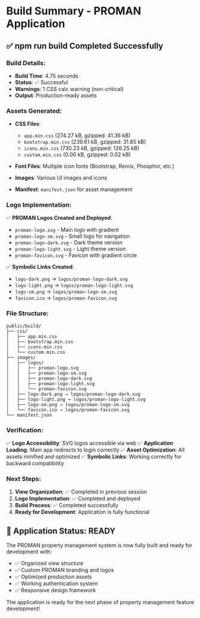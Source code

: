 # Build Summary - PROMAN Application

## ✅ npm run build Completed Successfully

### Build Details:
- **Build Time**: 4.75 seconds
- **Status**: ✅ Successful
- **Warnings**: 1 CSS calc warning (non-critical)
- **Output**: Production-ready assets

### Assets Generated:
- **CSS Files**: 
  - `app.min.css` (274.27 kB, gzipped: 41.36 kB)
  - `bootstrap.min.css` (239.61 kB, gzipped: 31.85 kB)
  - `icons.min.css` (730.23 kB, gzipped: 126.25 kB)
  - `custom.min.css` (0.00 kB, gzipped: 0.02 kB)

- **Font Files**: Multiple icon fonts (Bootstrap, Remix, Phosphor, etc.)
- **Images**: Various UI images and icons
- **Manifest**: `manifest.json` for asset management

### Logo Implementation:
✅ **PROMAN Logos Created and Deployed**:
- `proman-logo.svg` - Main logo with gradient
- `proman-logo-sm.svg` - Small logo for navigation
- `proman-logo-dark.svg` - Dark theme version
- `proman-logo-light.svg` - Light theme version
- `proman-favicon.svg` - Favicon with gradient circle

✅ **Symbolic Links Created**:
- `logo-dark.png` → `logos/proman-logo-dark.svg`
- `logo-light.png` → `logos/proman-logo-light.svg`
- `logo-sm.png` → `logos/proman-logo-sm.svg`
- `favicon.ico` → `logos/proman-favicon.svg`

### File Structure:
```
public/build/
├── css/
│   ├── app.min.css
│   ├── bootstrap.min.css
│   ├── icons.min.css
│   └── custom.min.css
├── images/
│   ├── logos/
│   │   ├── proman-logo.svg
│   │   ├── proman-logo-sm.svg
│   │   ├── proman-logo-dark.svg
│   │   ├── proman-logo-light.svg
│   │   └── proman-favicon.svg
│   ├── logo-dark.png → logos/proman-logo-dark.svg
│   ├── logo-light.png → logos/proman-logo-light.svg
│   ├── logo-sm.png → logos/proman-logo-sm.svg
│   └── favicon.ico → logos/proman-favicon.svg
└── manifest.json
```

### Verification:
✅ **Logo Accessibility**: SVG logos accessible via web
✅ **Application Loading**: Main app redirects to login correctly
✅ **Asset Optimization**: All assets minified and optimized
✅ **Symbolic Links**: Working correctly for backward compatibility

### Next Steps:
1. **View Organization**: ✅ Completed in previous session
2. **Logo Implementation**: ✅ Completed and deployed
3. **Build Process**: ✅ Completed successfully
4. **Ready for Development**: Application is fully functional

## 🚀 Application Status: READY

The PROMAN property management system is now fully built and ready for development with:
- ✅ Organized view structure
- ✅ Custom PROMAN branding and logos
- ✅ Optimized production assets
- ✅ Working authentication system
- ✅ Responsive design framework

The application is ready for the next phase of property management feature development!
